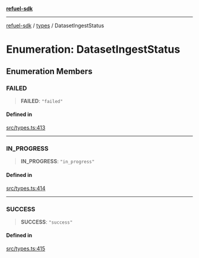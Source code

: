 [**refuel-sdk**](../../README.md)

***

[refuel-sdk](../../modules.md) / [types](../README.md) / DatasetIngestStatus

# Enumeration: DatasetIngestStatus

## Enumeration Members

### FAILED

> **FAILED**: `"failed"`

#### Defined in

[src/types.ts:413](https://github.com/refuel-ai/refuel-sdk/blob/992e715e614e75caa11e039ae8b03c5366ed7bea/src/types.ts#L413)

***

### IN\_PROGRESS

> **IN\_PROGRESS**: `"in_progress"`

#### Defined in

[src/types.ts:414](https://github.com/refuel-ai/refuel-sdk/blob/992e715e614e75caa11e039ae8b03c5366ed7bea/src/types.ts#L414)

***

### SUCCESS

> **SUCCESS**: `"success"`

#### Defined in

[src/types.ts:415](https://github.com/refuel-ai/refuel-sdk/blob/992e715e614e75caa11e039ae8b03c5366ed7bea/src/types.ts#L415)
